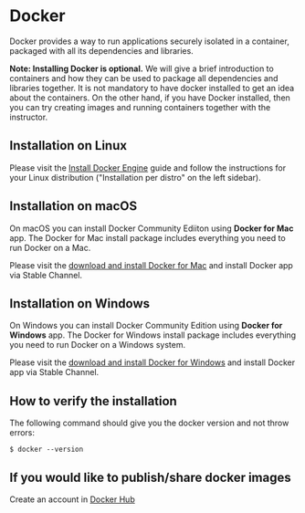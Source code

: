 # Docker

Docker provides a way to run applications securely isolated in a container,
packaged with all its dependencies and libraries.

**Note: Installing Docker is optional.** We will give a brief introduction to
containers and how they can be used to package all dependencies and libraries
together. It is not mandatory to have docker installed to get an idea about the
containers. On the other hand, if you have Docker installed, then you can try
creating images and running containers together with the instructor.


## Installation on Linux

Please visit the [Install Docker Engine](https://docs.docker.com/engine/install/) guide
and follow the instructions for your Linux distribution ("Installation per distro" on
the left sidebar).


## Installation on macOS

On macOS you can install Docker Community Ediiton using **Docker for Mac**
app. The Docker for Mac install package includes everything you need to run
Docker on a Mac.

Please visit the [download and install Docker for
Mac](https://docs.docker.com/docker-for-mac/install/) and install Docker app
via Stable Channel.


## Installation on Windows

On Windows you can install Docker Community Edition using **Docker for
Windows** app. The Docker for Windows install package includes everything you
need to run Docker on a Windows system.

Please visit the [download and install Docker for
Windows](https://docs.docker.com/docker-for-windows/install/) and install
Docker app via Stable Channel.


## How to verify the installation

The following command should give you the docker version and not throw errors:

```console
$ docker --version
```

## If you would like to publish/share docker images

Create an account in [Docker Hub](https://hub.docker.com/)
